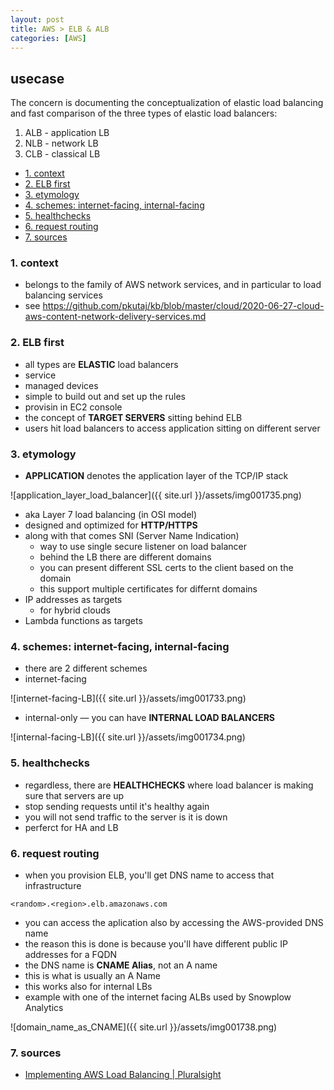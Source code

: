 ```yaml
---
layout: post
title: AWS > ELB & ALB
categories: [AWS]
---
```

## usecase
The concern is documenting the conceptualization of elastic load balancing and fast comparison of the three types of elastic load balancers:

1. ALB - application LB
2. NLB - network LB
3. CLB - classical LB

<!-- TOC -->

- [1. context](#1-context)
- [2. ELB first](#2-elb-first)
- [3. etymology](#3-etymology)
- [4. schemes: internet-facing, internal-facing](#4-schemes-internet-facing-internal-facing)
- [5. healthchecks](#5-healthchecks)
- [6. request routing](#6-request-routing)
- [7. sources](#7-sources)

<!-- /TOC -->

### 1. context
* belongs to the family of AWS network services, and in particular to load balancing services
* see <https://github.com/pkutaj/kb/blob/master/cloud/2020-06-27-cloud-aws-content-network-delivery-services.md>

### 2. ELB first
* all types are **ELASTIC** load balancers
* service
* managed devices
* simple to build out and set up the rules
* provisin in EC2 console
* the concept of **TARGET SERVERS** sitting behind ELB
* users hit load balancers to access application sitting on different server

### 3. etymology
* **APPLICATION** denotes the application layer of the TCP/IP stack

![application_layer_load_balancer]({{ site.url }}/assets/img001735.png)

* aka Layer 7 load balancing (in OSI model)
* designed and optimized for **HTTP/HTTPS**
* along with that comes SNI (Server Name Indication)
    * way to use single secure listener on load balancer
    * behind the LB there are different domains
    * you can present different SSL certs to the client based on the domain
    * this support multiple certificates for differnt domains
* IP addresses as targets
    * for hybrid clouds
* Lambda functions as targets

### 4. schemes: internet-facing, internal-facing
* there are 2 different schemes
* internet-facing

![internet-facing-LB]({{ site.url }}/assets/img001733.png)

* internal-only — you can have **INTERNAL LOAD BALANCERS**

![internal-facing-LB]({{ site.url }}/assets/img001734.png)

### 5. healthchecks
* regardless, there are **HEALTHCHECKS** where load balancer is making sure that servers are up
* stop sending requests until it's healthy again
* you will not send traffic to the server is it is down
* perferct for HA and LB 

### 6. request routing 
* when you provision ELB, you'll get DNS name to access that infrastructure

```
<random>.<region>.elb.amazonaws.com
```

* you can access the aplication also by accessing the AWS-provided DNS name
* the reason this is done is because you'll have different public IP addresses for a FQDN
* the DNS name is **CNAME Alias**, not an A name
* this is what is usually an A Name
* this works also for internal LBs
* example with one of the internet facing ALBs used by Snowplow Analytics 

![domain_name_as_CNAME]({{ site.url }}/assets/img001738.png)

### 7. sources
* [Implementing AWS Load Balancing | Pluralsight](https://app.pluralsight.com/library/courses/aws-load-balancing-implementing/table-of-contents)
